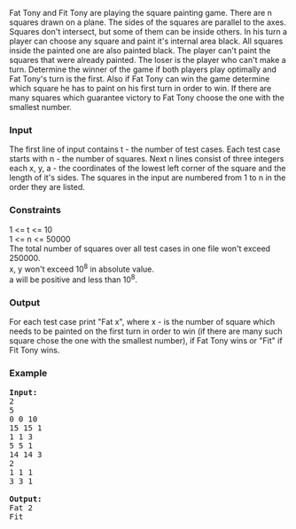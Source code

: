 <p>Fat Tony and Fit Tony are playing the square painting game. There are n squares drawn on a plane. The sides of the squares are parallel to the axes. Squares don't intersect, but some of them can be inside others. In his turn a player can choose any square and paint it's internal area black. All squares inside the painted one are also painted black. The player can't paint the squares that were already painted. The loser is the player who can't make a turn. Determine the winner of the game if both players play optimally and Fat Tony's turn is the first. Also if Fat Tony can win the game determine which square he has to paint on his first turn in order to win. If there are many squares which guarantee victory to Fat Tony choose the one with the smallest number.

</p><h3>Input</h3>
<p>The first line of input contains t - the number of test cases. Each test case starts with n - the number of squares. Next n lines consist of three integers each x, y, a - the coordinates of the lowest left corner of the square and the length of it's sides. The squares in the input are numbered from 1 to n in the order they are listed.

</p><h3>Constraints</h3>
<p>1 &lt;= t &lt;= 10<br>
1 &lt;= n &lt;= 50000<br>
The total number of squares over all test cases in one file won't exceed 250000.<br>
x, y won't exceed 10<sup>8</sup> in absolute value.<br>
a will be positive and less than 10<sup>8</sup>.

</p><h3>Output</h3>
<p>For each test case print "Fat x", where x - is the number of square which needs to be painted on the first turn in order to win (if there are many such square chose the one with the smallest number), if Fat Tony wins or "Fit" if Fit Tony wins.

</p><h3>Example</h3>

<pre><b>Input:</b>
2
5
0 0 10
15 15 1
1 1 3
5 5 1
14 14 3
2
1 1 1
3 3 1

<b>Output:</b>
Fat 2
Fit

</pre>